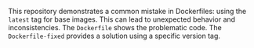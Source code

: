 This repository demonstrates a common mistake in Dockerfiles: using the `latest` tag for base images. This can lead to unexpected behavior and inconsistencies. The `Dockerfile` shows the problematic code.  The `Dockerfile-fixed` provides a solution using a specific version tag.